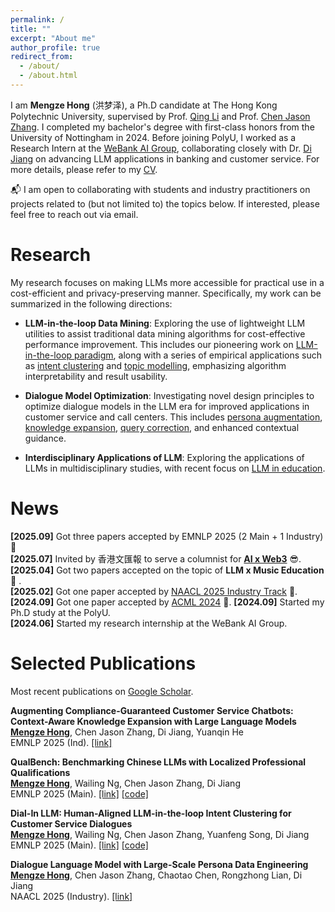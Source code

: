```yaml
---
permalink: /
title: ""
excerpt: "About me"
author_profile: true
redirect_from: 
  - /about/
  - /about.html
---
```


<!-- ## About Me -->

I am **Mengze Hong** (洪梦泽), a Ph.D candidate at The Hong Kong Polytechnic University, supervised by Prof. [Qing Li](https://www.polyu.edu.hk/comp/people/academic-staff/prof-li-qing/?sc_lang=en) and Prof. [Chen Jason Zhang](https://www.polyu.edu.hk/comp/people/academic-staff/prof-zhang-chen-jason/?sc_lang=en). I completed my bachelor's degree with first-class honors from the University of Nottingham in 2024. Before joining PolyU, I worked as a Research Intern at the [WeBank AI Group](https://www.microsoft.com/en-us/research/group/natural-language-computing/), collaborating closely with Dr. [Di Jiang](https://scholar.google.com/citations?user=NyLaViwAAAAJ&hl) on advancing LLM applications in banking and customer service. For more details, please refer to my [CV](https://mengze-hong.github.io/files/CV.pdf).

📬 I am open to collaborating with students and industry practitioners on projects related to (but not limited to) the topics below. If interested, please feel free to reach out via email.

# Research
My research focuses on making LLMs more accessible for practical use in a cost-efficient and privacy-preserving manner. Specifically, my work can be summarized in the following directions:

- **LLM-in-the-loop Data Mining**: Exploring the use of lightweight LLM utilities to assist traditional data mining algorithms for cost-effective performance improvement. This includes our pioneering work on [LLM-in-the-loop paradigm](https://www.techrxiv.org/users/912378/articles/1285957-llm-in-the-loop-replicating-human-insight-with-llms-for-better-machine-learning-applications), along with a series of empirical applications such as [intent clustering](https://arxiv.org/abs/2412.09049) and [topic modelling](https://arxiv.org/pdf/2507.08498),  emphasizing algorithm interpretability and result usability.

- **Dialogue Model Optimization**: Investigating novel design principles to optimize dialogue models in the LLM era for improved applications in customer service and call centers. This includes [persona augmentation](https://aclanthology.org/2025.naacl-industry.71/), [knowledge expansion](https://arxiv.org/abs/2410.12444v3), [query correction](https://arxiv.org/abs/2509.04393), and enhanced contextual guidance.

- **Interdisciplinary Applications of LLM**: Exploring the applications of LLMs in multidisciplinary studies, with recent focus on [LLM in education](https://link.springer.com/chapter/10.1007/978-3-031-98462-4_19).


# News
**[2025.09]** Got three papers accepted by EMNLP 2025 (2 Main + 1 Industry) 🎉   
**[2025.07]** Invited by 香港文匯報 to serve a columnist for [**AI x Web3**](https://www.wenweipo.com/a/202509/16/AP68c872cfe4b0d1061ae2d0b4.html) 😎.  
**[2025.04]** Got two papers accepted on the topic of **LLM x Music Education**  🎉 .   
**[2025.02]** Got one paper accepted by [NAACL 2025 Industry Track](https://aclanthology.org/2025.naacl-industry.71/#) 🎉.  
**[2024.09]** Got one paper accepted by [ACML 2024](https://proceedings.mlr.press/v260/hong25a.html) 🎉.
**[2024.09]** Started my Ph.D study at the PolyU.   
**[2024.06]** Started my research internship at the WeBank AI Group. 

# Selected Publications
Most recent publications on [Google Scholar](https://scholar.google.com/citations?user=2_sHYb0AAAAJ&hl=en).  

**Augmenting Compliance-Guaranteed Customer Service Chatbots: Context-Aware Knowledge Expansion with Large Language Models**  
**<ins>Mengze Hong</ins>**, Chen Jason Zhang, Di Jiang, Yuanqin He   
EMNLP 2025 (Ind). [[link]](https://arxiv.org/abs/2410.12444)

**QualBench: Benchmarking Chinese LLMs with Localized Professional Qualifications**  
**<ins>Mengze Hong</ins>**, Wailing Ng, Chen Jason Zhang, Di Jiang  
EMNLP 2025 (Main). [[link]](https://arxiv.org/abs/2505.05225) [[code]](https://github.com/mengze-hong/QualBench)

**Dial-In LLM: Human-Aligned LLM-in-the-loop Intent Clustering for Customer Service Dialogues**  
**<ins>Mengze Hong</ins>**, Wailing Ng, Chen Jason Zhang, Yuanfeng Song, Di Jiang  
EMNLP 2025 (Main). [[link]](https://arxiv.org/abs/2412.09049) [[code]](https://github.com/mengze-hong/Dial-in-LLM)

**Dialogue Language Model with Large-Scale Persona Data Engineering**  
**<ins>Mengze Hong</ins>**, Chen Jason Zhang, Chaotao Chen, Rongzhong Lian, Di Jiang  
NAACL 2025 (Industry). [[link]](aclanthology.org/2025.naacl-industry.71/#) 


<script type='text/javascript' id='mapmyvisitors' src='https://mapmyvisitors.com/map.js?cl=080808&w=353&t=tt&d=s_ybn_FbWtujEa3ooOnSB8YSe_bL6lcHM9Nn5g2LvXU&co=ffffff&cmo=3acc3a&cmn=ff5353&ct=808080'></script>